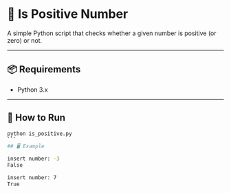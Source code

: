 # 🔢 Is Positive Number

A simple Python script that checks whether a given number is positive (or zero) or not.

---

## 📦 Requirements

- Python 3.x

---

## 🚀 How to Run

```bash
python is_positive.py
‍‍‍```
## 🖥️ Example

insert number: -3
False

insert number: 7
True

